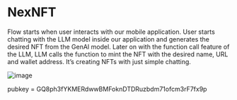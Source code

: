 # NexNFT

Flow starts when user interacts with our mobile application. User starts chatting with the LLM model inside our application and generates the desired NFT from the GenAI model. Later on with the function call feature of the LLM, LLM calls the function to mint the NFT with the desired name, URL and wallet address. It’s creating NFTs with just simple chatting.


![image](https://github.com/user-attachments/assets/28b0df9c-8198-4e72-8c6d-622587293d2a)




pubkey = GQ8ph3fYKMERdwwBMFoknDTDRuzbdm71ofcm3rF7fx9p

